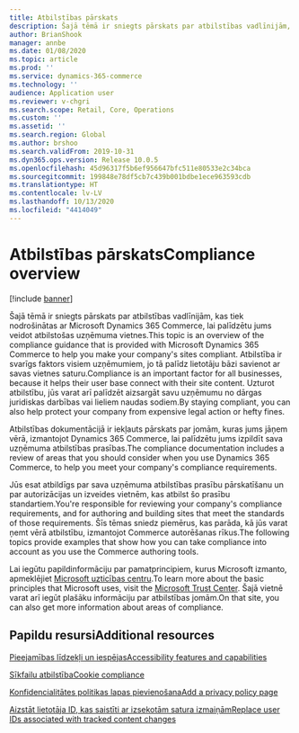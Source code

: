 ```yaml
---
title: Atbilstības pārskats
description: Šajā tēmā ir sniegts pārskats par atbilstības vadlīnijām, kas tiek nodrošinātas ar Microsoft Dynamics 365 Commerce, lai palīdzētu jums veidot atbilstošas uzņēmuma vietnes.
author: BrianShook
manager: annbe
ms.date: 01/08/2020
ms.topic: article
ms.prod: ''
ms.service: dynamics-365-commerce
ms.technology: ''
audience: Application user
ms.reviewer: v-chgri
ms.search.scope: Retail, Core, Operations
ms.custom: ''
ms.assetid: ''
ms.search.region: Global
ms.author: brshoo
ms.search.validFrom: 2019-10-31
ms.dyn365.ops.version: Release 10.0.5
ms.openlocfilehash: 45d96317f5b6ef956647bfc511e80533e2c34bca
ms.sourcegitcommit: 199848e78df5cb7c439b001bdbe1ece963593cdb
ms.translationtype: HT
ms.contentlocale: lv-LV
ms.lasthandoff: 10/13/2020
ms.locfileid: "4414049"
---
```

# <a name="compliance-overview"></a><span data-ttu-id="9742b-103">Atbilstības pārskats</span><span class="sxs-lookup"><span data-stu-id="9742b-103">Compliance overview</span></span>


[!include [banner](includes/banner.md)]

<span data-ttu-id="9742b-104">Šajā tēmā ir sniegts pārskats par atbilstības vadlīnijām, kas tiek nodrošinātas ar Microsoft Dynamics 365 Commerce, lai palīdzētu jums veidot atbilstošas uzņēmuma vietnes.</span><span class="sxs-lookup"><span data-stu-id="9742b-104">This topic is an overview of the compliance guidance that is provided with Microsoft Dynamics 365 Commerce to help you make your company's sites compliant.</span></span> <span data-ttu-id="9742b-105">Atbilstība ir svarīgs faktors visiem uzņēmumiem, jo tā palīdz lietotāju bāzi savienot ar savas vietnes saturu.</span><span class="sxs-lookup"><span data-stu-id="9742b-105">Compliance is an important factor for all businesses, because it helps their user base connect with their site content.</span></span> <span data-ttu-id="9742b-106">Uzturot atbilstību, jūs varat arī palīdzēt aizsargāt savu uzņēmumu no dārgas juridiskas darbības vai lieliem naudas sodiem.</span><span class="sxs-lookup"><span data-stu-id="9742b-106">By staying compliant, you can also help protect your company from expensive legal action or hefty fines.</span></span>

<span data-ttu-id="9742b-107">Atbilstības dokumentācijā ir iekļauts pārskats par jomām, kuras jums jāņem vērā, izmantojot Dynamics 365 Commerce, lai palīdzētu jums izpildīt sava uzņēmuma atbilstības prasības.</span><span class="sxs-lookup"><span data-stu-id="9742b-107">The compliance documentation includes a review of areas that you should consider when you use Dynamics 365 Commerce, to help you meet your company's compliance requirements.</span></span>

<span data-ttu-id="9742b-108">Jūs esat atbildīgs par sava uzņēmuma atbilstības prasību pārskatīšanu un par autorizācijas un izveides vietnēm, kas atbilst šo prasību standartiem.</span><span class="sxs-lookup"><span data-stu-id="9742b-108">You're responsible for reviewing your company's compliance requirements, and for authoring and building sites that meet the standards of those requirements.</span></span> <span data-ttu-id="9742b-109">Šīs tēmas sniedz piemērus, kas parāda, kā jūs varat ņemt vērā atbilstību, izmantojot Commerce autorēšanas rīkus.</span><span class="sxs-lookup"><span data-stu-id="9742b-109">The following topics provide examples that show how you can take compliance into account as you use the Commerce authoring tools.</span></span>

<span data-ttu-id="9742b-110">Lai iegūtu papildinformāciju par pamatprincipiem, kurus Microsoft izmanto, apmeklējiet [Microsoft uzticības centru](https://www.microsoft.com/trust-center).</span><span class="sxs-lookup"><span data-stu-id="9742b-110">To learn more about the basic principles that Microsoft uses, visit the [Microsoft Trust Center](https://www.microsoft.com/trust-center).</span></span> <span data-ttu-id="9742b-111">Šajā vietnē varat arī iegūt plašāku informāciju par atbilstības jomām.</span><span class="sxs-lookup"><span data-stu-id="9742b-111">On that site, you can also get more information about areas of compliance.</span></span>

## <a name="additional-resources"></a><span data-ttu-id="9742b-112">Papildu resursi</span><span class="sxs-lookup"><span data-stu-id="9742b-112">Additional resources</span></span>

[<span data-ttu-id="9742b-113">Pieejamības līdzekļi un iespējas</span><span class="sxs-lookup"><span data-stu-id="9742b-113">Accessibility features and capabilities</span></span>](accessibility.md)

[<span data-ttu-id="9742b-114">Sīkfailu atbilstība</span><span class="sxs-lookup"><span data-stu-id="9742b-114">Cookie compliance</span></span>](cookie-compliance.md)

[<span data-ttu-id="9742b-115">Konfidencialitātes politikas lapas pievienošana</span><span class="sxs-lookup"><span data-stu-id="9742b-115">Add a privacy policy page</span></span>](add-privacy-page.md)

[<span data-ttu-id="9742b-116">Aizstāt lietotāja ID, kas saistīti ar izsekotām satura izmaiņām</span><span class="sxs-lookup"><span data-stu-id="9742b-116">Replace user IDs associated with tracked content changes</span></span>](replace-IDs-tracked-changes.md)
